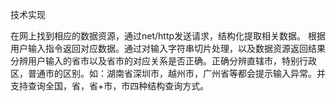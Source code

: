 技术实现

在网上找到相应的数据资源，通过net/http发送请求，结构化提取相关数据。 根据用户输入指令返回对应数据。通过对输入字符串切片处理，以及数据资源返回结果分辨用户输入的省市以及省市的对应关系是否正确。正确分辨直辖市，特别行政区，普通市的区别。如：湖南省深圳市，越州市，广州省等都会提示输入异常。并支持查询全国，省，省+市，市四种结构查询方式。